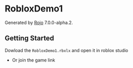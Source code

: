 # RobloxDemo1
Generated by [Rojo](https://github.com/rojo-rbx/rojo) 7.0.0-alpha.2.

## Getting Started
Dowload the ```RobloxDemo1.rbxlx``` and open it in roblox studio

* Or join the game link
